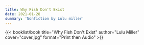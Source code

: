 ```yaml
---
title: Why Fish Don't Exist
date: 2021-01-28
summary: 'Nonfiction by Lulu miller'
---
```


{{< booklist/book
title="Why Fish Don't Exist"
author="Lulu Miller"
cover="cover.jpg"
format="Print then Audio" >}}

